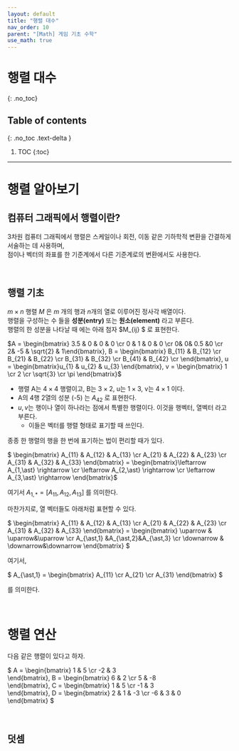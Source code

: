 ```yaml
---
layout: default
title: "행렬 대수"
nav_order: 10
parent: "[Math] 게임 기초 수학"
use_math: true
---
```


# 행렬 대수
{: .no_toc}

## Table of contents
{: .no_toc .text-delta }

1. TOC
{:toc}

---

# 행렬 알아보기

## 컴퓨터 그래픽에서 행렬이란?

3차원 컴퓨터 그래픽에서 행렬은 스케일이나 회전, 이동 같은 기하학적 변환을 간결하게 서술하는 데 사용하며,<br/>
점이나 벡터의 좌표를 한 기준계에서 다른 기준계로의 변환에서도 사용한다.

&nbsp;<br/>

## 행렬 기초

$m \times n$ 행렬 $M$ 은 $m$ 개의 행과 $n$개의 열로 이루어진 정사각 배열이다.<br/>
행렬을 구성하는 수 들을 **성분(entry)** 또는 **원소(element)** 라고 부른다.<br/>
행렬의 한 성분을 나타날 때 에는 아래 첨자 $M_{ij} $ 로 표현한다.<br/>


$A = \begin{bmatrix} 3.5 & 0 & 0 & 0 \cr 0  & 1 & 0 & 0 \cr 0&  0& 0.5 &0 \cr 2& -5 & \sqrt{2} & 1\end{bmatrix}, B = \begin{bmatrix} B_{11} & B_{12} \cr B_{21} & B_{22} \cr B_{31} & B_{32} \cr B_{41} & B_{42} \cr \end{bmatrix}, u = \begin{bmatrix}u_{1} & u_{2} &  u_{3} \end{bmatrix},  v = \begin{bmatrix} 1 \cr 2 \cr \sqrt{3} \cr \pi \end{bmatrix}$

* 행렬 A는 $4 \times 4$ 행렬이고, B는 $3 \times 2$, u는 $1 \times 3$, v는 $4 \times 1$ 이다.
* A의 4행 2열의 성분 (-5) 는 $A_{42}$ 로 표현한다.
* $u, v$는 행이나 열이 하나라는 점에서 특별한 행렬이다. 이것을 행벡터, 열벡터 라고 부른다.
  * 이들은 벡터를 행렬 형태로 표기할 때 쓰인다.

종종 한 행렬의 행을 한 번에 표기하는 법이 편리할 때가 있다. 

$ \begin{bmatrix} A_{11} & A_{12} & A_{13} \cr A_{21} & A_{22} & A_{23} \cr A_{31} & A_{32} & A_{33} \end{bmatrix} = \begin{bmatrix}\leftarrow  A_{1,\ast} \rightarrow \cr \leftarrow  A_{2,\ast} \rightarrow \cr \leftarrow  A_{3,\ast} \rightarrow \end{bmatrix}$

여기서 $A_{1,*} = [A_{11}, A_{12}, A_{13}]$ 를 의미한다.<br/>

마찬가지로, 열 벡터들도 아래처럼 표현할 수 있다.

$
\begin{bmatrix}
   A_{11} & A_{12} & A_{13} \cr
   A_{21} & A_{22} & A_{23} \cr
   A_{31} & A_{32} & A_{33}
\end{bmatrix} =
\begin{bmatrix}
    \uparrow & \uparrow&\uparrow \cr
    A_{\ast,1} &A_{\ast,2}&A_{\ast,3} \cr
    \downarrow & \downarrow&\downarrow
\end{bmatrix}
$

여기서,

$
A_{\ast,1} =
\begin{bmatrix}
   A_{11} \cr
   A_{21} \cr
   A_{31} 
\end{bmatrix}
$

를 의미한다.

&nbsp;<br/>

# 행렬 연산

다음 같은 행렬이 있다고 하자.

$
A = \begin{bmatrix}
    1   &   5   \cr
    -2  &   3   
\end{bmatrix},
B = \begin{bmatrix}
    6   &   2   \cr
    5   &   -8  
\end{bmatrix},
C = \begin{bmatrix}
    1   &   5   \cr
    -1   &   3  
\end{bmatrix},
D = \begin{bmatrix}
    2   &   1   &   -3  \cr
    -6  &   3   &   0   
\end{bmatrix}
$

&nbsp;<br/>

## 덧셈




&nbsp;<br/>
